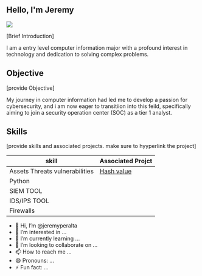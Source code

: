 ## Hello, I'm Jeremy

<a href="https://linkedin.com"><img src="https://img.shields.io/badge/-LinkedIn-232F3E?style=for-the-badge&logo=linkedin-aws&logoColor=white" />
</a>

[Brief Introduction]

I am a entry level computer information major with a profound interest in technology and dedication to solving complex problems.

## Objective
[provide Objective]

My journey in computer information had led me to develop a passion for cybersecurity, and i am now eager to transitiion into this feild, specifically aiming to join a security operation center (SOC)
as a tier 1 analyst.

## Skills
[provide skills and associated projects. make sure to hyyperlink the project]

|skill                                       |Associated Projct                  |
|--------------------------------------------|------------------------------------|
|Assets Threats vulnerabilities              | <a href="https://github.com/jeremyperalta/jeremyperalta/blob/main/creatinghashvalues">Hash value</a>|
|Python                                      |                                           |
|SIEM TOOL
|IDS/IPS TOOL
|Firewalls




- 👋 Hi, I’m @jeremyperalta
- 👀 I’m interested in ...
- 🌱 I’m currently learning ...
- 💞️ I’m looking to collaborate on ...
- 📫 How to reach me ...
- 😄 Pronouns: ...
- ⚡ Fun fact: ...

<!---
jeremyperalta/jeremyperalta is a ✨ special ✨ repository because its `README.md` (this file) appears on your GitHub profile.
You can click the Preview link to take a look at your changes.
--->

